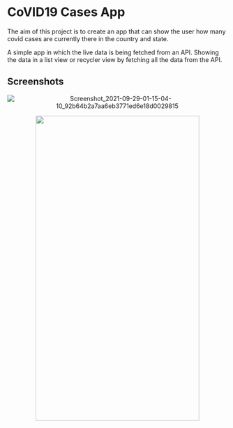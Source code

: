 # CoVID19 Cases App

The aim of this project is to create an app that can show the user how many covid cases are currently there in the country and state.

A simple app in which the live data is being fetched from an API. Showing the data in a list view or recycler view by fetching all the data from the API.

## Screenshots

<div align=center>
  
![Screenshot_2021-09-29-01-15-04-10_92b64b2a7aa6eb3771ed6e18d0029815](https://user-images.githubusercontent.com/83420185/135162476-2d7bad5f-7dc1-4bc2-ad43-68e15c977ad9.jpg)   
     
<img height=700 width=375 src="https://user-images.githubusercontent.com/83420185/135162558-020c622c-b0b6-413a-8cab-67dd2ba08de7.jpg">

</div>                               
